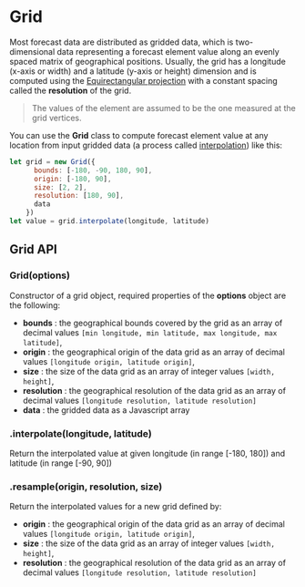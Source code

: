 # Grid

Most forecast data are distributed as gridded data, which is two-dimensional data representing a forecast element value along an evenly spaced matrix of geographical positions. Usually, the grid has a longitude (x-axis or width) and a latitude (y-axis or height) dimension and is computed using the [Equirectangular projection](https://en.wikipedia.org/wiki/Equirectangular_projection) with a constant spacing called the **resolution** of the grid.

> The values of the element are assumed to be the one measured at the grid vertices.

You can use the **Grid** class to compute forecast element value at any location from input gridded data (a process called [interpolation](https://en.wikipedia.org/wiki/Bilinear_interpolation)) like this:
```javascript
let grid = new Grid({
      bounds: [-180, -90, 180, 90],
      origin: [-180, 90],
      size: [2, 2],
      resolution: [180, 90],
      data
    })
let value = grid.interpolate(longitude, latitude)
```

## Grid API

### Grid(options)

Constructor of a grid object, required properties of the **options** object are the following:
* **bounds** : the geographical bounds covered by the grid as an array of decimal values `[min longitude, min latitude, max longitude, max latitude]`,
* **origin** : the geographical origin of the data grid as an array of decimal values `[longitude origin, latitude origin]`,
* **size** : the size of the data grid as an array of integer values `[width, height]`,
* **resolution** : the geographical resolution of the data grid as an array of decimal values `[longitude resolution, latitude resolution]`
* **data** : the gridded data as a Javascript array

### .interpolate(longitude, latitude)

Return the interpolated value at given longitude (in range [-180, 180]) and latitude (in range [-90, 90])

### .resample(origin, resolution, size)

Return the interpolated values for a new grid defined by:
* **origin** : the geographical origin of the data grid as an array of decimal values `[longitude origin, latitude origin]`,
* **size** : the size of the data grid as an array of integer values `[width, height]`,
* **resolution** : the geographical resolution of the data grid as an array of decimal values `[longitude resolution, latitude resolution]`

